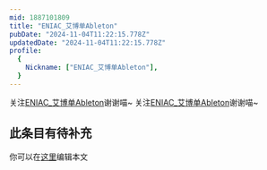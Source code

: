 ```yaml
---
mid: 1887101809
title: "ENIAC_艾博单Ableton"
pubDate: "2024-11-04T11:22:15.778Z"
updatedDate: "2024-11-04T11:22:15.778Z"
profile:
  {
    Nickname: ["ENIAC_艾博单Ableton"],
  }
---
```


关注[ENIAC_艾博单Ableton](https://space.bilibili.com/1887101809)谢谢喵~ 关注[ENIAC_艾博单Ableton](https://space.bilibili.com/1887101809)谢谢喵~

## 此条目有待补充
你可以在[这里](https://github.com/Yuhanawa/VTuber.ICU-Content/edit/master/v/ENIAC_艾博单Ableton/index.md)编辑本文
